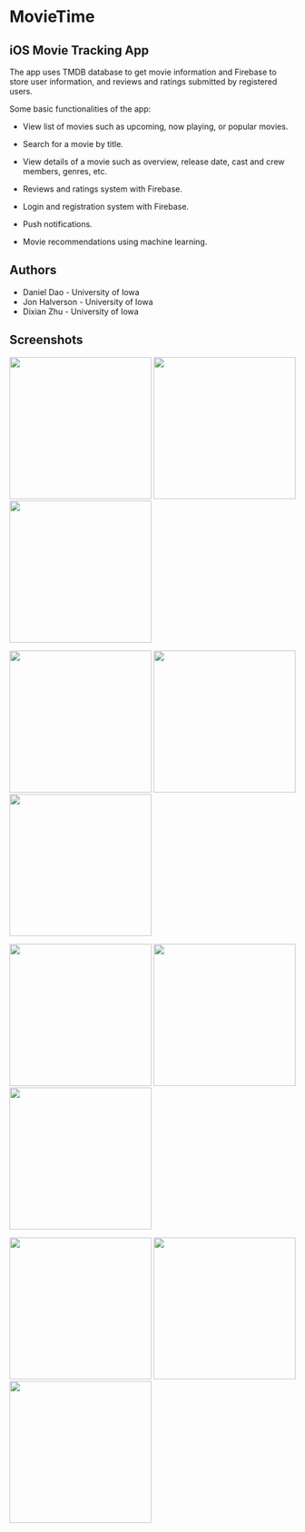 # MovieTime
## iOS Movie Tracking App

The app uses TMDB database to get movie information and Firebase to store user information, and reviews and ratings submitted by registered users.

Some basic functionalities of the app: 

* View list of movies such as upcoming, now playing, or popular movies. 

* Search for a movie by title. 

* View details of a movie such as overview, release date, cast and crew members, genres, etc. 

* Reviews and ratings system with Firebase.

* Login and registration system with Firebase.

* Push notifications.

* Movie recommendations using machine learning. 

## Authors

* Daniel Dao - University of Iowa
* Jon Halverson - University of Iowa
* Dixian Zhu - University of Iowa

## Screenshots

<img src="https://github.com/danieldddao/MovieTime/blob/master/screenshots/1.png" width="250"> <img src="https://github.com/danieldddao/MovieTime/blob/master/screenshots/2.png" width="250"> <img src="https://github.com/danieldddao/MovieTime/blob/master/screenshots/3.png" width="250">

<img src="https://github.com/danieldddao/MovieTime/blob/master/screenshots/4.png" width="250"> <img src="https://github.com/danieldddao/MovieTime/blob/master/screenshots/5.png" width="250"> <img src="https://github.com/danieldddao/MovieTime/blob/master/screenshots/6.png" width="250">

<img src="https://github.com/danieldddao/MovieTime/blob/master/screenshots/7.png" width="250"> <img src="https://github.com/danieldddao/MovieTime/blob/master/screenshots/8.png" width="250"> <img src="https://github.com/danieldddao/MovieTime/blob/master/screenshots/9.png" width="250">

<img src="https://github.com/danieldddao/MovieTime/blob/master/screenshots/10.png" width="250"> <img src="https://github.com/danieldddao/MovieTime/blob/master/screenshots/11.png" width="250"> <img src="https://github.com/danieldddao/MovieTime/blob/master/screenshots/12.png" width="250">
